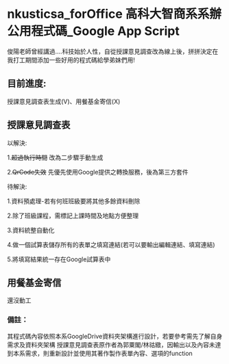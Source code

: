 # nkusticsa_forOffice 高科大智商系系辦公用程式碼_Google App Script

俊陽老師曾經講過....科技始於人性，自從授課意見調查改為線上後，拼拼決定在我打工期間添加一些好用的程式碼給學弟妹們用!

## 目前進度:

授課意見調查表生成(V)、用餐基金寄信(X)

## 授課意見調查表

以解決:

 1.~~超過執行時間~~ 改為二步驟手動生成
 
 2.~~QrCode失效~~ 先優先使用Google提供之轉換服務，後為第三方套件
 
待解決:

 1.資料預處理-若有何班班級要將其他多餘資料刪除
 
 2.除了班級課程，需標記上課時間及地點方便整理
 
 3.資料統整自動化

 4.做一個試算表儲存所有的表單之填寫連結(若可以要輸出編輯連結、填寫連結)

 5.將填寫結果統一存在Google試算表中
 
## 用餐基金寄信
還沒動工

### 備註：
 
其程式碼內容依照本系GoogleDrive資料夾架構進行設計，若要參考需先了解自身需求及資料夾架構
授課意見調查表原作者為郭粟閣/林祜緻，因輸出以及內容未達到本系需求，則重新設計並使用其著作製作表單內容、選項的function
